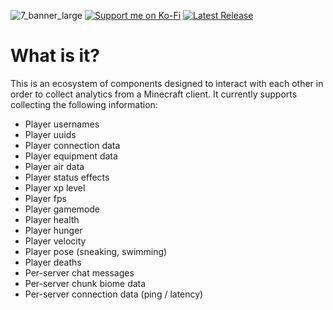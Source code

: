 ![7_banner_large](https://github.com/user-attachments/assets/b7ac9c4c-4274-405c-b479-1f2a436ccf36)
[![Support me on Ko-Fi](https://img.shields.io/badge/croakandroll---?style=for-the-badge&logo=ko-fi&logoColor=white&label=Support%20me%20on%20Ko-Fi&labelColor=72a4f2&color=72a4f2)](https://ko-fi.com/croakandroll)
[![Latest Release](https://img.shields.io/github/v/release/meeplabsdev/connectorlib-mod?style=for-the-badge&logo=github&logoColor=black&label=Latest%20Release&labelColor=72f2ae&color=72f2ae)](https://github.com/meeplabsdev/connectorlib-mod/releases/latest)


# What is it?
This is an ecosystem of components designed to interact with each other in order to collect analytics from a Minecraft client. It currently supports collecting the following information:

- Player usernames
- Player uuids
- Player connection data
- Player equipment data
- Player air data
- Player status effects
- Player xp level
- Player fps
- Player gamemode
- Player health
- Player hunger
- Player velocity
- Player pose (sneaking, swimming)
- Player deaths
- Per-server chat messages
- Per-server chunk biome data
- Per-server connection data (ping / latency)
